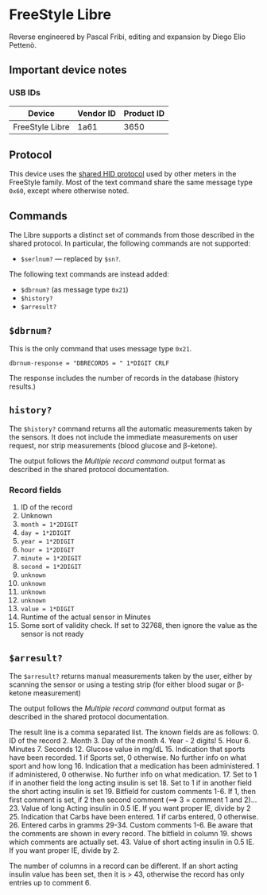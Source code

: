 # FreeStyle Libre

Reverse engineered by Pascal Fribi, editing and expansion by Diego Elio Pettenò.

## Important device notes

### USB IDs

| Device          | Vendor ID | Product ID |
| ---             | ---       | ---        |
| FreeStyle Libre | 1a61      | 3650       |

## Protocol

This device uses the [shared HID protocol](shared-hid-protocol) used by other
meters in the FreeStyle family. Most of the text command share the same message
type `0x60`, except where otherwise noted.

## Commands

The Libre supports a distinct set of commands from those described in the shared
protocol. In particular, the following commands are not supported:

  * `$serlnum?` — replaced by `$sn?`.

The following text commands are instead added:

  * `$dbrnum?` (as message type `0x21`)
  * `$history?`
  * `$arresult?`

## `$dbrnum?`

This is the only command that uses message type `0x21`.

    dbrnum-response = "DBRECORDS = " 1*DIGIT CRLF

The response includes the number of records in the database (history results.)

## `history?`

The `$history?` command returns all the automatic measurements taken by the
sensors. It does not include the immediate measurements on user request, nor
strip measurements (blood glucose and β-ketone).

The output follows the *Multiple record command* output format as described in
the shared protocol documentation.

### Record fields

  1. ID of the record
  2. Unknown
  3. `month = 1*2DIGIT`
  4. `day = 1*2DIGIT`
  5. `year = 1*2DIGIT`
  6. `hour = 1*2DIGIT`
  7. `minute = 1*2DIGIT`
  8. `second = 1*2DIGIT`
  9. `unknown`
  10. `unknown`
  11. `unknown`
  12. `unknown`
  13. `value = 1*DIGIT`
  14. Runtime of the actual sensor in Minutes
  15. Some sort of validity check. If set to 32768, then ignore the value as the
      sensor is not ready

## `$arresult?`

The `$arresult?` returns manual measurements taken by the user, either by
scanning the sensor or using a testing strip (for either blood sugar or β-ketone
measurement)

The output follows the *Multiple record command* output format as described in
the shared protocol documentation.

The result line is a comma separated list. The known fields are as follows:
  0. ID of the record
  2. Month
  3. Day of the month
  4. Year - 2 digits!
  5. Hour
  6. Minutes
  7. Seconds
  12. Glucose value in mg/dL
  15. Indication that sports have been recorded. 1 if Sports set, 0 otherwise. No further info on what sport and how long
  16. Indication that a medication has been administered. 1 if administered, 0 otherwise. No further info on what medication.
  17. Set to 1 if in another field the long acting insulin is set
  18. Set to 1 if in another field the short acting insulin is set
  19. Bitfield for custom comments 1-6. If 1, then first comment is set, if 2 then second comment (==> 3 = comment 1 and 2)...
  23. Value of long Acting insulin in 0.5 IE. If you want proper IE, divide by 2
  25. Indication that Carbs have been entered. 1 if carbs entered, 0 otherwise.
  26. Entered carbs in gramms
  29-34. Custom comments 1-6. Be aware that the comments are shown in every record. The bitfield in column 19. shows which comments are actually set.
  43. Value of short acting insulin in 0.5 IE. If you want proper IE, divide by 2.
	
The number of columns in a record can be different. If an short acting
insulin value has been set, then it is > 43, otherwise the record has
only entries up to comment 6.
